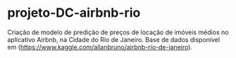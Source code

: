 # projeto-DC-airbnb-rio
Criação de modelo de predição de preços de locação de imóveis médios no aplicativo Airbnb, na Cidade do Rio de Janeiro. Base de dados disponível em (https://www.kaggle.com/allanbruno/airbnb-rio-de-janeiro).
